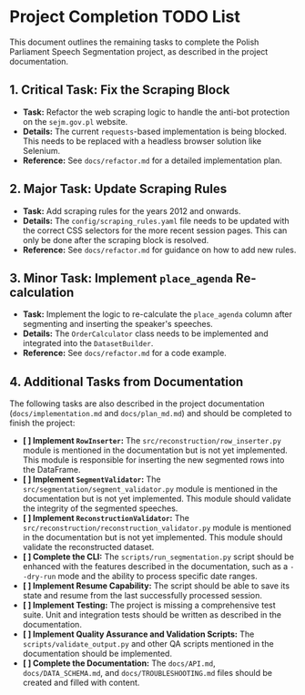 # Project Completion TODO List

This document outlines the remaining tasks to complete the Polish Parliament Speech Segmentation project, as described in the project documentation.

## 1. Critical Task: Fix the Scraping Block

-   **Task:** Refactor the web scraping logic to handle the anti-bot protection on the `sejm.gov.pl` website.
-   **Details:** The current `requests`-based implementation is being blocked. This needs to be replaced with a headless browser solution like Selenium.
-   **Reference:** See `docs/refactor.md` for a detailed implementation plan.

## 2. Major Task: Update Scraping Rules

-   **Task:** Add scraping rules for the years 2012 and onwards.
-   **Details:** The `config/scraping_rules.yaml` file needs to be updated with the correct CSS selectors for the more recent session pages. This can only be done after the scraping block is resolved.
-   **Reference:** See `docs/refactor.md` for guidance on how to add new rules.

## 3. Minor Task: Implement `place_agenda` Re-calculation

-   **Task:** Implement the logic to re-calculate the `place_agenda` column after segmenting and inserting the speaker's speeches.
-   **Details:** The `OrderCalculator` class needs to be implemented and integrated into the `DatasetBuilder`.
-   **Reference:** See `docs/refactor.md` for a code example.

## 4. Additional Tasks from Documentation

The following tasks are also described in the project documentation (`docs/implementation.md` and `docs/plan_md.md`) and should be completed to finish the project:

-   **[ ] Implement `RowInserter`:** The `src/reconstruction/row_inserter.py` module is mentioned in the documentation but is not yet implemented. This module is responsible for inserting the new segmented rows into the DataFrame.
-   **[ ] Implement `SegmentValidator`:** The `src/segmentation/segment_validator.py` module is mentioned in the documentation but is not yet implemented. This module should validate the integrity of the segmented speeches.
-   **[ ] Implement `ReconstructionValidator`:** The `src/reconstruction/reconstruction_validator.py` module is mentioned in the documentation but is not yet implemented. This module should validate the reconstructed dataset.
-   **[ ] Complete the CLI:** The `scripts/run_segmentation.py` script should be enhanced with the features described in the documentation, such as a `--dry-run` mode and the ability to process specific date ranges.
-   **[ ] Implement Resume Capability:** The script should be able to save its state and resume from the last successfully processed session.
-   **[ ] Implement Testing:** The project is missing a comprehensive test suite. Unit and integration tests should be written as described in the documentation.
-   **[ ] Implement Quality Assurance and Validation Scripts:** The `scripts/validate_output.py` and other QA scripts mentioned in the documentation should be implemented.
-   **[ ] Complete the Documentation:** The `docs/API.md`, `docs/DATA_SCHEMA.md`, and `docs/TROUBLESHOOTING.md` files should be created and filled with content.
